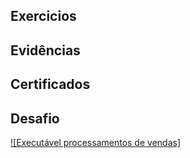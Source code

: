 ## Exercicios 


## Evidências


## Certificados


## Desafio
[![Executável processamentos de vendas]](https://github.com/WendeldsCoelho/Programa-De-Bolsas-Compass-Uol/blob/main/processamentos_de_vendas.jpeg?raw=true)
